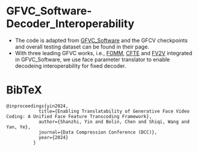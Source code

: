 # GFVC_Software-Decoder_Interoperability

+ The code is adapted from [GFVC_Software](https://github.com/Berlin0610/GFVC_Software/tree/main) and the GFCV checkpoints and overall testing dataset can be found in their page.
+ With three leading GFVC works, i.e., [FOMM](https://github.com/AliaksandrSiarohin/first-order-model), [CFTE](https://github.com/Berlin0610/CFTE_DCC2022) and [FV2V](https://github.com/zhanglonghao1992/One-Shot_Free-View_Neural_Talking_Head_Synthesis) integrated in GFVC_Software, we use face parameter translator to enable decodeing interoperability for fixed decoder.


# BibTeX
```
@inproceedings{yin2024,
            title={Enabling Translatability of Generative Face Video Coding: A Unified Face Feature Transcoding Framework},
            author={Shanzhi, Yin and Bolin, Chen and Shiqi, Wang and Yan, Ye},
            journal={Data Compression Conference (DCC)},
            year={2024}
          }
```

